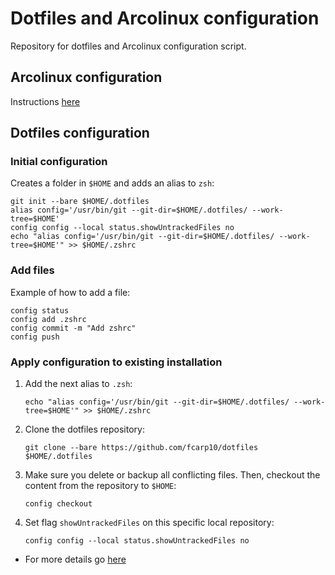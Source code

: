 # Dotfiles and Arcolinux configuration

Repository for dotfiles and Arcolinux configuration script.

## Arcolinux configuration

Instructions [here](https://github.com/fcarp10/dotfiles/blob/master/.script-config/README.md)  

## Dotfiles configuration 

### Initial configuration
Creates a folder in `$HOME` and adds an alias to `zsh`:
```
git init --bare $HOME/.dotfiles
alias config='/usr/bin/git --git-dir=$HOME/.dotfiles/ --work-tree=$HOME'
config config --local status.showUntrackedFiles no
echo "alias config='/usr/bin/git --git-dir=$HOME/.dotfiles/ --work-tree=$HOME'" >> $HOME/.zshrc
```

### Add files

Example of how to add a file:
```
config status
config add .zshrc
config commit -m "Add zshrc"
config push
```

### Apply configuration to existing installation

1. Add the next alias to `.zsh`:
    ```
    echo "alias config='/usr/bin/git --git-dir=$HOME/.dotfiles/ --work-tree=$HOME'" >> $HOME/.zshrc
    ```
2. Clone the dotfiles repository:
    ```
    git clone --bare https://github.com/fcarp10/dotfiles $HOME/.dotfiles
    ```
3. Make sure you delete or backup all conflicting files. Then, checkout the content from the repository to `$HOME`:
    ```
    config checkout
    ```
4. Set flag `showUntrackedFiles` on this specific local repository:
    ```
    config config --local status.showUntrackedFiles no
    ```
    
- For more details go [here](https://www.atlassian.com/git/tutorials/dotfiles)
